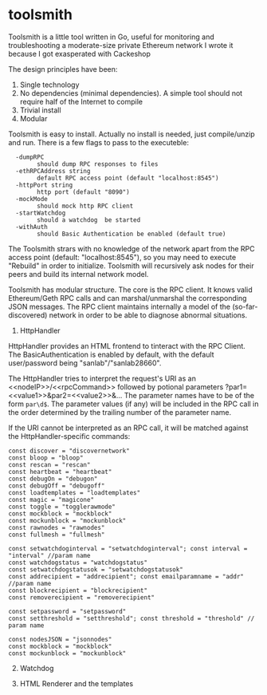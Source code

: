 # toolsmith
Toolsmith is a little tool written in Go, useful for monitoring and troubleshooting a moderate-size private Ethereum network
I wrote it because I got exasperated with Cackeshop

The design principles have been:
1) Single technology
2) No dependencies (minimal dependencies). A simple tool should not require half of the Internet to compile
3) Trivial install
4) Modular

Toolsmith is easy to install. Actually no install is needed, just compile/unzip and run.
There is a few flags to pass to the executeble:
```
  -dumpRPC
    	should dump RPC responses to files
  -ethRPCAddress string
    	default RPC access point (default "localhost:8545")
  -httpPort string
    	http port (default "8090")
  -mockMode
    	should mock http RPC client
  -startWatchdog
    	should a watchdog  be started
  -withAuth
    	should Basic Authentication be enabled (default true)
   ```  
   The Toolsmith strars with no knowledge of the network apart from the RPC access point (default: "localhost:8545"), so you may need to execute "Rebuild" in order to initialize. Toolsmith will recursively ask nodes for their peers and build its internal network model.
   
   Toolsmith has modular structure. The core is the RPC client. It knows valid Ethereum/Geth RPC calls and can marshal/unmarshal the corresponding JSON messages. The RPC client maintains internally a model of the (so-far-discovered) network in order to be able to diagnose abnormal situations.
   
 1) HttpHandler
 
   HttpHandler provides an HTML frontend to tinteract with the RPC Client.
   The BasicAuthentication is enabled by default, with the default user/password being "sanlab"/"sanlab28660".
   
   The HttpHandler tries to interpret the request's URI as an \<\<nodeIP\>\>/\<\<rpcCommand\>\> followed by potional parameters ?par1=\<\<value1\>\>&par2=\<\<value2\>\>&... The parameter names have to be of the form `par\d$`. The parameter values (if any) will be included in the RPC call in the order determined by the trailing number of the parameter name.
  
If the URI cannot be interpreted as an RPC call, it will be matched against the HttpHandler-specific commands:
```
const discover = "discovernetwork"
const bloop = "bloop"
const rescan = "rescan"
const heartbeat = "heartbeat"
const debugOn = "debugon"
const debugOff = "debugoff"
const loadtemplates = "loadtemplates"
const magic = "magicone"
const toggle = "togglerawmode"
const mockblock = "mockblock"
const mockunblock = "mockunblock"
const rawnodes = "rawnodes"
const fullmesh = "fullmesh"

const setwatchdoginterval = "setwatchdoginterval"; const interval = "interval" //param name
const watchdogstatus = "watchdogstatus"
const setwatchdogstatusok = "setwatchdogstatusok"
const addrecipient = "addrecipient"; const emailparamname = "addr" //param name
const blockrecipient = "blockrecipient"
const removerecipient = "removerecipient"

const setpassword = "setpassword"
const setthreshold = "setthreshold"; const threshold = "threshold" // param name

const nodesJSON = "jsonnodes"
const mockblock = "mockblock"
const mockunblock = "mockunblock"
```

2) Watchdog
   
3) HTML Renderer and the templates
   
   

